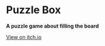 # Puzzle Box
**A puzzle game about filling the board**

[View on itch.io](https://twiceuponatime.itch.io/puzzle-box)